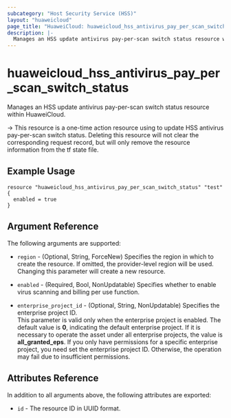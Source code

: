```yaml
---
subcategory: "Host Security Service (HSS)"
layout: "huaweicloud"
page_title: "HuaweiCloud: huaweicloud_hss_antivirus_pay_per_scan_switch_status"
description: |-
  Manages an HSS update antivirus pay-per-scan switch status resource within HuaweiCloud.
---
```


# huaweicloud_hss_antivirus_pay_per_scan_switch_status

Manages an HSS update antivirus pay-per-scan switch status resource within HuaweiCloud.

-> This resource is a one-time action resource using to update HSS antivirus pay-per-scan switch status. Deleting this
  resource will not clear the corresponding request record, but will only remove the resource information from the tf
  state file.

## Example Usage

```hcl
resource "huaweicloud_hss_antivirus_pay_per_scan_switch_status" "test" {
  enabled = true
}
```

## Argument Reference

The following arguments are supported:

* `region` - (Optional, String, ForceNew) Specifies the region in which to create the resource.
  If omitted, the provider-level region will be used. Changing this parameter will create a new resource.

* `enabled` - (Required, Bool, NonUpdatable) Specifies whether to enable virus scanning and billing per use function.

* `enterprise_project_id` - (Optional, String, NonUpdatable) Specifies the enterprise project ID.  
  This parameter is valid only when the enterprise project is enabled.
  The default value is **0**, indicating the default enterprise project.
  If it is necessary to operate the asset  under all enterprise projects, the value is **all_granted_eps**.
  If you only have permissions for a specific enterprise project, you need set the enterprise project ID. Otherwise,
  the operation may fail due to insufficient permissions.

## Attributes Reference

In addition to all arguments above, the following attributes are exported:

* `id` - The resource ID in UUID format.
